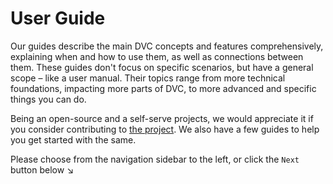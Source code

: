 # User Guide

Our guides describe the main DVC concepts and features comprehensively,
explaining when and how to use them, as well as connections between them. These
guides don't focus on specific scenarios, but have a general scope – like a user
manual. Their topics range from more technical foundations, impacting more parts
of DVC, to more advanced and specific things you can do. 

Being an open-source and a self-serve projects, we would appreciate it if you 
consider contributing to [the project](https://github.com/iterative/dvc). We also 
have a few guides to help you get started with the same. 

Please choose from the navigation sidebar to the left, or click the `Next`
button below ↘
